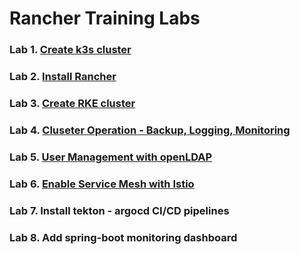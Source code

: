 # Rancher Training Labs


### Lab 1. [Create k3s cluster](Lab1-create-k3s-cluster.md)
### Lab 2. [Install Rancher](Lab2-install-rancher-ha.md)
### Lab 3. [Create RKE cluster](Lab3-create-rke-cluster.md)
### Lab 4. [Cluseter Operation - Backup, Logging, Monitoring](Lab4-cluster-operation.md)
### Lab 5. [User Management with openLDAP](Lab5-user-management-openldap.md)
### Lab 6. [Enable Service Mesh with Istio](Lab6-service-mesh-with-istio.md)
### Lab 7. Install tekton - argocd CI/CD pipelines
### Lab 8. Add spring-boot monitoring dashboard
